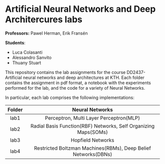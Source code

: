 # Artificial Neural Networks and Deep Architercures labs

**Professors:** Pawel Herman, Erik Fransén 

**Students**:
- Luca Colasanti
- Alessandro Sanvito
- Thuany Stuart

This repository contains the lab assignments for the course DD2437-Artificial neural networks and deep architectures at KTH. Each folder contains the assignment in pdf format, a notebook with the experiments performed for the lab, and the code for a variety of Neural Networks.

In particular, each lab comprises the following implementations:

| **Folder** |                       **Neural Networks**                       |
|:----------:|:---------------------------------------------------------------:|
|    lab1    |             Perceptron, Multi Layer Perceptron(MLP)             |
|    lab2    | Radial Basis Function(RBF) Networks, Self Organizing Maps(SOMs) |
|    lab3    |                        Hopfield Networks                        |
|    lab4    |  Restricted Boltzman Machines(RBMs), Deep Belief Networks(DBNs) |
